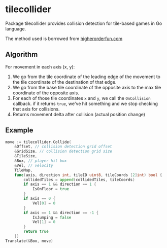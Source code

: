 # tilecollider
Package tilecollider provides collision detection for tile-based games in Go language.

The method used is borrowed from [higherorderfun.com](http://higherorderfun.com/blog/2012/05/20/the-guide-to-implementing-2d-platformers/)

## Algorithm

For movement in each axis (x, y):
 1. We go from the tile coordinate of the leading edge of the movement to the tile coordinate of the destination of that edge.
 2. We go from the base tile coordinate of the opposite axis to the max tile coordinate of the opposite axis.
 3. For each of those tile coordinates `x` and `y`, we call the `OnCollision` callback. if it returns `true`, we've hit something and we stop checking that axis for collisions.
 4. Returns movement delta after collision (actual position change)

## Example

```Go
move := tilecollider.Collide(
	&Offset, // collision detection grid offset
	&GridSize, // collision detection grid size
	&TileSize,
	&Box, // player hit box
	&Vel, // velocity
	TileMap,
	func(axis, direction int, tileID uint8, tileCoords [2]int) bool {
		collidedTiles = append(collidedTiles, tileCoords)
		if axis == 1 && direction == 1 {
			IsOnFloor = true
		}
		if axis == 0 {
			Vel[0] = 0
		}
		if axis == 1 && direction == -1 {
			IsJumping = false
			Vel[1] = 0
		}
		return true
	})
Translate(&Box, move)
```